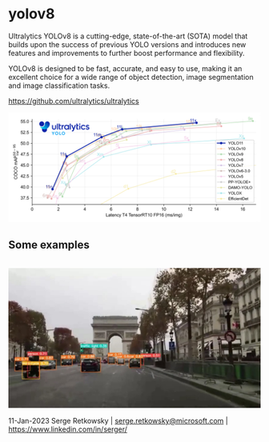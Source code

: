 # yolov8

Ultralytics YOLOv8 is a cutting-edge, state-of-the-art (SOTA) model that builds upon the success of previous YOLO versions and introduces new features and improvements to further boost performance and flexibility.

YOLOv8 is designed to be fast, accurate, and easy to use, making it an excellent choice for a wide range of object detection, image segmentation and image classification tasks.

https://github.com/ultralytics/ultralytics

<img src="https://raw.githubusercontent.com/ultralytics/assets/main/yolov8/yolo-comparison-plots.png">

## Some examples
<br>
<img src="od.jpg">

11-Jan-2023 Serge Retkowsky | serge.retkowsky@microsoft.com | https://www.linkedin.com/in/serger/
